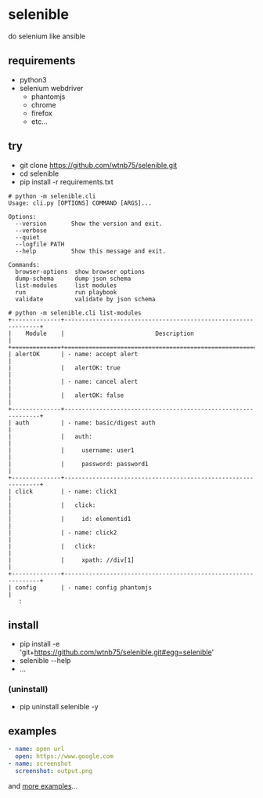 # selenible

do selenium like ansible

## requirements

- python3
- selenium webdriver
    - phantomjs
    - chrome
    - firefox
    - etc...

## try

- git clone https://github.com/wtnb75/selenible.git
- cd selenible
- pip install -r requirements.txt

```
# python -m selenible.cli
Usage: cli.py [OPTIONS] COMMAND [ARGS]...

Options:
  --version       Show the version and exit.
  --verbose
  --quiet
  --logfile PATH
  --help          Show this message and exit.

Commands:
  browser-options  show browser options
  dump-schema      dump json schema
  list-modules     list modules
  run              run playbook
  validate         validate by json schema
```

```
# python -m selenible.cli list-modules
+--------------+---------------------------------------------------------------+
|    Module    |                          Description                          |
+==============+===============================================================+
| alertOK      | - name: accept alert                                          |
|              |   alertOK: true                                               |
|              | - name: cancel alert                                          |
|              |   alertOK: false                                              |
+--------------+---------------------------------------------------------------+
| auth         | - name: basic/digest auth                                     |
|              |   auth:                                                       |
|              |     username: user1                                           |
|              |     password: password1                                       |
+--------------+---------------------------------------------------------------+
| click        | - name: click1                                                |
|              |   click:                                                      |
|              |     id: elementid1                                            |
|              | - name: click2                                                |
|              |   click:                                                      |
|              |     xpath: //div[1]                                           |
+--------------+---------------------------------------------------------------+
| config       | - name: config phantomjs                                      |
   :
```

## install

- pip install -e 'git+https://github.com/wtnb75/selenible.git#egg=selenible'
- selenible --help
- ...

### (uninstall)

- pip uninstall selenible -y

## examples

```yaml
- name: open url
  open: https://www.google.com
- name: screenshot
  screenshot: output.png
```

and [more examples](example/)...
